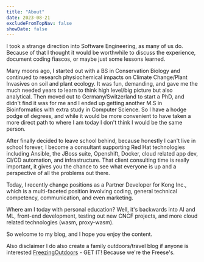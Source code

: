 ```yaml
---
title: "About"
date: 2023-08-21
excludeFromTopNav: false
showDate: false
---
```


I took a strange direction into Software Engineering, as many of us do. Because of that I thought it  would be worthwhile to discuss the experience, document coding fiascos, or maybe just some lessons learned.

Many moons ago, I started out with a BS in Conservation Biology and continued to research physiochemical impacts on Climate Change/Plant Invasives on soil and plant ecology. It was fun, demanding, and gave me the much needed years to learn to think high level/big picture but also analytical. Then moved out to Germany/Switzerland to start a PhD, and didn't find it was for me and I ended up getting another M.S in Bioinformatics with extra study in Computer Science. So I have a hodge podge of degrees, and while it would be more convenient to have taken a more direct path to where I am today I don't think I would be the same person.

After finally decided to leave school behind, because honestly I can't live in school forever, I become a consultant supporting Red Hat technologies including Ansible, the JBoss suite, Openshift, Docker, cloud related app dev, CI/CD automation, and infrastructure. That client consulting time is really important, it gives you the chance to see what everyone is up and a perspective of all the problems out there.

Today, I recently change positions as a Partner Developer for Kong Inc., which is a multi-faceted position involving coding, general technical competency, communication, and even marketing.

Where am I today with personal education?  Well, it's backwards into AI and ML, front-end development, testing out new CNCF projects, and more cloud related technologies (wasm, proxy-wasm).

So welcome to my blog, and I hope you enjoy the content.

Also disclaimer I do also create a family outdoors/travel blog if anyone is interested [FreezingOutdoors](https://freezingoutdoors.com/) - GET IT! Because we're the Freese's.